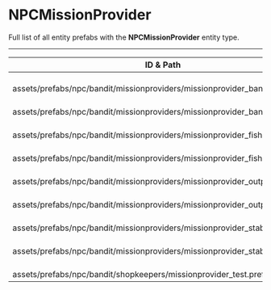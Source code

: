# NPCMissionProvider
Full list of all <Badge type="warning" text="9"/> entity prefabs with the **NPCMissionProvider** entity type.

---
| ID & Path |
| --- |
| <a href="#372889267"><Badge id="372889267" type="tip" text="#"/></a> <Badge type="tip" text="372889267"/> <br> assets/prefabs/npc/bandit/missionproviders/missionprovider_bandit_a.prefab |
| <a href="#322083179"><Badge id="322083179" type="tip" text="#"/></a> <Badge type="tip" text="322083179"/> <br> assets/prefabs/npc/bandit/missionproviders/missionprovider_bandit_b.prefab |
| <a href="#350957926"><Badge id="350957926" type="tip" text="#"/></a> <Badge type="tip" text="350957926"/> <br> assets/prefabs/npc/bandit/missionproviders/missionprovider_fishing_a.prefab |
| <a href="#3694999410"><Badge id="3694999410" type="tip" text="#"/></a> <Badge type="tip" text="3694999410"/> <br> assets/prefabs/npc/bandit/missionproviders/missionprovider_fishing_b.prefab |
| <a href="#3928572443"><Badge id="3928572443" type="tip" text="#"/></a> <Badge type="tip" text="3928572443"/> <br> assets/prefabs/npc/bandit/missionproviders/missionprovider_outpost_a.prefab |
| <a href="#1091655158"><Badge id="1091655158" type="tip" text="#"/></a> <Badge type="tip" text="1091655158"/> <br> assets/prefabs/npc/bandit/missionproviders/missionprovider_outpost_b.prefab |
| <a href="#930153435"><Badge id="930153435" type="tip" text="#"/></a> <Badge type="tip" text="930153435"/> <br> assets/prefabs/npc/bandit/missionproviders/missionprovider_stables_a.prefab |
| <a href="#3892089538"><Badge id="3892089538" type="tip" text="#"/></a> <Badge type="tip" text="3892089538"/> <br> assets/prefabs/npc/bandit/missionproviders/missionprovider_stables_b.prefab |
| <a href="#4115840942"><Badge id="4115840942" type="tip" text="#"/></a> <Badge type="tip" text="4115840942"/> <br> assets/prefabs/npc/bandit/shopkeepers/missionprovider_test.prefab |
